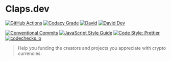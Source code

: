 # Claps.dev

[![GitHub Actions](https://github.com/JounQin/Claps.dev/workflows/Node%20CI/badge.svg)](https://github.com/JounQin/Claps.dev/actions?query=workflow%3A%22Node+CI%22)
[![Codacy Grade](https://img.shields.io/codacy/grade/69305f19103744fea0de2395afa2271e)](https://www.codacy.com/app/JounQin/Claps.dev)
[![David](https://img.shields.io/david/JounQin/Claps.dev.svg)](https://david-dm.org/JounQin/Claps.dev)
[![David Dev](https://img.shields.io/david/dev/JounQin/Claps.dev.svg)](https://david-dm.org/JounQin/Claps.dev?type=dev)

[![Conventional Commits](https://img.shields.io/badge/conventional%20commits-1.0.0-yellow.svg)](https://conventionalcommits.org)
[![JavaScript Style Guide](https://img.shields.io/badge/code_style-standard-brightgreen.svg)](https://standardjs.com)
[![Code Style: Prettier](https://img.shields.io/badge/code_style-prettier-ff69b4.svg)](https://github.com/prettier/prettier)
[![codechecks.io](https://raw.githubusercontent.com/codechecks/docs/master/images/badges/badge-default.svg?sanitize=true)](https://codechecks.io)

> Help you funding the creators and projects you appreciate with crypto currencies.

